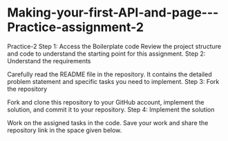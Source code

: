 # Making-your-first-API-and-page---Practice-assignment-2
Practice-2
Step 1: Access the Boilerplate code
Review the project structure and code to understand the starting point for this assignment.
Step 2: Understand the requirements

Carefully read the README file in the repository.
It contains the detailed problem statement and specific tasks you need to implement.
Step 3: Fork the repository

Fork and clone this repository to your GitHub account, implement the solution, and commit it to your repository.
Step 4: Implement the solution

Work on the assigned tasks in the code.
Save your work and share the repository link in the space given below.
